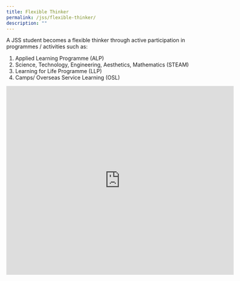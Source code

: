 ```yaml
---
title: Flexible Thinker
permalink: /jss/flexible-thinker/
description: ""
---
```

A JSS student becomes a flexible thinker through active participation in programmes / activities such as:

1.  Applied Learning Programme (ALP)
2.  Science, Technology, Engineering, Aesthetics, Mathematics (STEAM)
3.  Learning for Life Programme (LLP)
4.  Camps/ Overseas Service Learning (OSL)

<iframe allowfullscreen="true" height="500" width="600" frameborder="0" src="https://docs.google.com/presentation/d/e/2PACX-1vQdBkttQ0_PCnRh8jibfMlEL7rtV6dGXhbyWmyJl0-gv1QsPG6o0RIK0XbyNTsEb9-aXhCvnZYsMAf-/embed?start=false&amp;loop=true&amp;delayms=10000"></iframe>